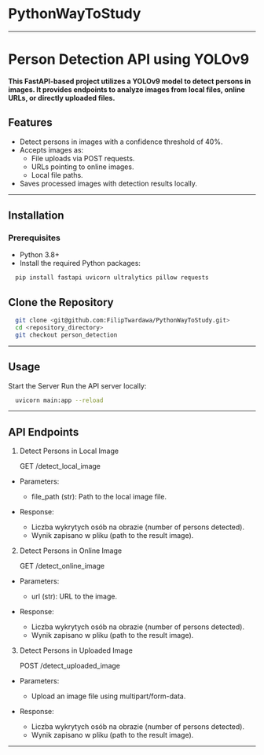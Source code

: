 # PythonWayToStudy

---

# Person Detection API using YOLOv9

**This FastAPI-based project utilizes a YOLOv9 model to detect persons in images. It provides endpoints to analyze images from local files, online URLs, or directly uploaded files.**

## Features

- Detect persons in images with a confidence threshold of 40%.
- Accepts images as:
  - File uploads via POST requests.
  - URLs pointing to online images.
  - Local file paths.
- Saves processed images with detection results locally.

---

## Installation

### Prerequisites
- Python 3.8+
- Install the required Python packages:

```bash
  pip install fastapi uvicorn ultralytics pillow requests
```
## Clone the Repository

````bash
  git clone <git@github.com:FilipTwardawa/PythonWayToStudy.git>
  cd <repository_directory>
  git checkout person_detection
````

---

## Usage

Start the Server
Run the API server locally:

```bash
  uvicorn main:app --reload
```

---

## API Endpoints

1. Detect Persons in Local Image

    GET /detect_local_image

- Parameters:
  - file_path (str): Path to the local image file.
  
- Response:
  - Liczba wykrytych osób na obrazie (number of persons detected).
  - Wynik zapisano w pliku (path to the result image).


2. Detect Persons in Online Image

    GET /detect_online_image

- Parameters:
  - url (str): URL to the image.
  
- Response:
  - Liczba wykrytych osób na obrazie (number of persons detected).
  - Wynik zapisano w pliku (path to the result image).


3. Detect Persons in Uploaded Image

    POST /detect_uploaded_image

- Parameters:
  - Upload an image file using multipart/form-data.
  
- Response:
  - Liczba wykrytych osób na obrazie (number of persons detected).
  - Wynik zapisano w pliku (path to the result image).

---